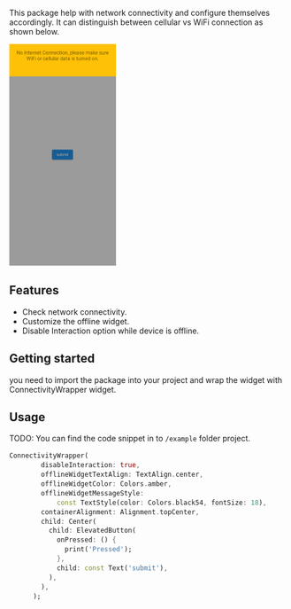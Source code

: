 This package help with network connectivity and configure themselves accordingly. It can distinguish between cellular vs WiFi connection as shown below.

<img src="https://github.com/PanditKuldeep/connectivity-wrapper/blob/main/assets/img.png?raw=true" height=400/>

## Features

- Check network connectivity.
- Customize the offline widget.
- Disable Interaction option while device is offline.

## Getting started

you need to import the package into your project and wrap the widget with ConnectivityWrapper widget.

## Usage

TODO: You can find the code snippet in to `/example` folder project.

```dart
ConnectivityWrapper(
        disableInteraction: true,
        offlineWidgetTextAlign: TextAlign.center,
        offlineWidgetColor: Colors.amber,
        offlineWidgetMessageStyle:
            const TextStyle(color: Colors.black54, fontSize: 18),
        containerAlignment: Alignment.topCenter,
        child: Center(
          child: ElevatedButton(
            onPressed: () {
              print('Pressed');
            },
            child: const Text('submit'),
          ),
        ),
      );
```


